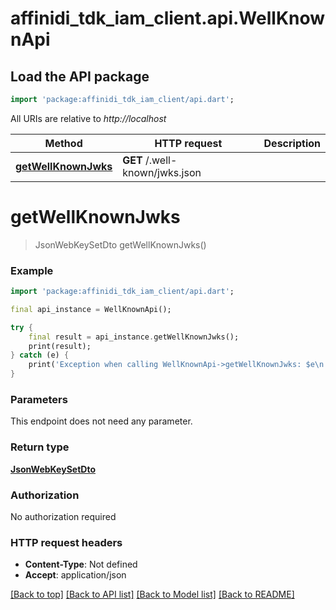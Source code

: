 # affinidi_tdk_iam_client.api.WellKnownApi

## Load the API package

```dart
import 'package:affinidi_tdk_iam_client/api.dart';
```

All URIs are relative to _http://localhost_

| Method                                                   | HTTP request                   | Description |
| -------------------------------------------------------- | ------------------------------ | ----------- |
| [**getWellKnownJwks**](WellKnownApi.md#getwellknownjwks) | **GET** /.well-known/jwks.json |

# **getWellKnownJwks**

> JsonWebKeySetDto getWellKnownJwks()

### Example

```dart
import 'package:affinidi_tdk_iam_client/api.dart';

final api_instance = WellKnownApi();

try {
    final result = api_instance.getWellKnownJwks();
    print(result);
} catch (e) {
    print('Exception when calling WellKnownApi->getWellKnownJwks: $e\n');
}
```

### Parameters

This endpoint does not need any parameter.

### Return type

[**JsonWebKeySetDto**](JsonWebKeySetDto.md)

### Authorization

No authorization required

### HTTP request headers

- **Content-Type**: Not defined
- **Accept**: application/json

[[Back to top]](#) [[Back to API list]](../README.md#documentation-for-api-endpoints) [[Back to Model list]](../README.md#documentation-for-models) [[Back to README]](../README.md)
